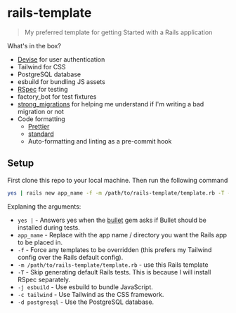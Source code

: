 # rails-template

> My preferred template for getting Started with a Rails application

What's in the box?

- [Devise](https://github.com/heartcombo/devise) for user authentication
- Tailwind for CSS
- PostgreSQL database
- esbuild for bundling JS assets
- [RSpec](https://github.com/rspec/rspec-rails) for testing
- factory_bot for test fixtures
- [strong_migrations](https://github.com/ankane/strong_migrations) for helping me understand if I'm writing a bad migration or not
- Code formatting
  - [Prettier](https://prettier.io/)
  - [standard](https://github.com/testdouble/standard)
  - Auto-formatting and linting as a pre-commit hook

## Setup

First clone this repo to your local machine. Then run the following command

```sh
yes | rails new app_name -f -m /path/to/rails-template/template.rb -T -j esbuild -c tailwind -d postgresql
```

Explaning the arguments:

- `yes |` - Answers yes when the [bullet](https://github.com/flyerhzm/bullet) gem asks if Bullet should be installed during tests.
- `app_name` - Replace with the app name / directory you want the Rails app to be placed in.
- `-f` - Force any templates to be overridden (this prefers my Tailwind config over the Rails default config).
- `-m /path/to/rails-template/template.rb` - use this Rails template
- `-T` - Skip generating default Rails tests. This is because I will install RSpec separately.
- `-j esbuild` - Use esbuild to bundle JavaScript.
- `-c tailwind` - Use Tailwind as the CSS framework.
- `-d postgresql` - Use the PostgreSQL database.
